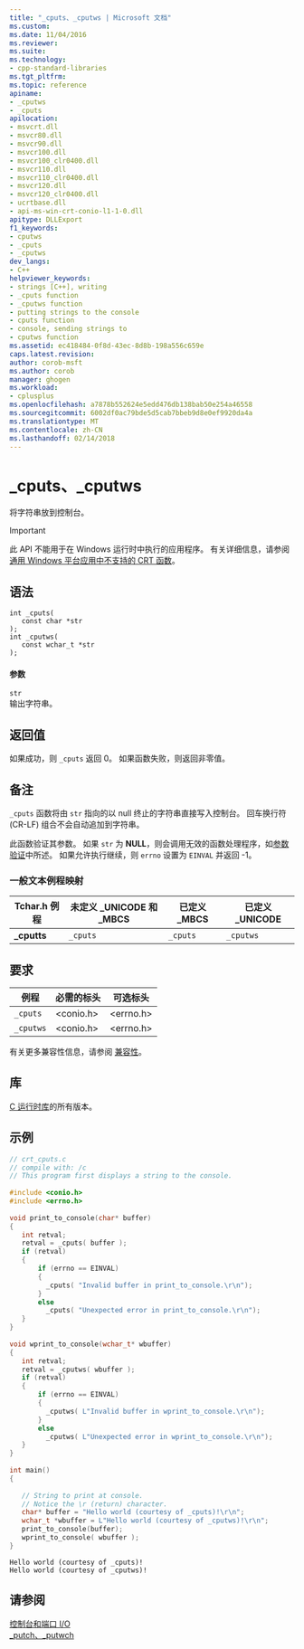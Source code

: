 ```yaml
---
title: "_cputs、_cputws | Microsoft 文档"
ms.custom: 
ms.date: 11/04/2016
ms.reviewer: 
ms.suite: 
ms.technology:
- cpp-standard-libraries
ms.tgt_pltfrm: 
ms.topic: reference
apiname:
- _cputws
- _cputs
apilocation:
- msvcrt.dll
- msvcr80.dll
- msvcr90.dll
- msvcr100.dll
- msvcr100_clr0400.dll
- msvcr110.dll
- msvcr110_clr0400.dll
- msvcr120.dll
- msvcr120_clr0400.dll
- ucrtbase.dll
- api-ms-win-crt-conio-l1-1-0.dll
apitype: DLLExport
f1_keywords:
- cputws
- _cputs
- _cputws
dev_langs:
- C++
helpviewer_keywords:
- strings [C++], writing
- _cputs function
- _cputws function
- putting strings to the console
- cputs function
- console, sending strings to
- cputws function
ms.assetid: ec418484-0f8d-43ec-8d8b-198a556c659e
caps.latest.revision: 
author: corob-msft
ms.author: corob
manager: ghogen
ms.workload:
- cplusplus
ms.openlocfilehash: a7878b552624e5edd476db138bab50e254a46558
ms.sourcegitcommit: 6002df0ac79bde5d5cab7bbeb9d8e0ef9920da4a
ms.translationtype: MT
ms.contentlocale: zh-CN
ms.lasthandoff: 02/14/2018
---
```

# <a name="cputs-cputws"></a>_cputs、_cputws
将字符串放到控制台。  
  
> [!IMPORTANT]
>  此 API 不能用于在 Windows 运行时中执行的应用程序。 有关详细信息，请参阅[通用 Windows 平台应用中不支持的 CRT 函数](../../cppcx/crt-functions-not-supported-in-universal-windows-platform-apps.md)。  
  
## <a name="syntax"></a>语法  
  
```  
int _cputs(   
   const char *str   
);  
int _cputws(  
   const wchar_t *str   
);  
```  
  
#### <a name="parameters"></a>参数  
 `str`  
 输出字符串。  
  
## <a name="return-value"></a>返回值  
 如果成功，则 `_cputs` 返回 0。 如果函数失败，则返回非零值。  
  
## <a name="remarks"></a>备注  
 `_cputs` 函数将由 `str` 指向的以 null 终止的字符串直接写入控制台。 回车换行符 (CR-LF) 组合不会自动追加到字符串。  
  
 此函数验证其参数。 如果 `str` 为 **NULL**，则会调用无效的函数处理程序，如[参数验证](../../c-runtime-library/parameter-validation.md)中所述。 如果允许执行继续，则 `errno` 设置为 `EINVAL` 并返回 -1。  
  
### <a name="generic-text-routine-mappings"></a>一般文本例程映射  
  
|Tchar.h 例程|未定义 _UNICODE 和 _MBCS|已定义 _MBCS|已定义 _UNICODE|  
|---------------------|--------------------------------------|--------------------|-----------------------|  
|**_cputts**|`_cputs`|`_cputs`|`_cputws`|  
  
## <a name="requirements"></a>要求  
  
|例程|必需的标头|可选标头|  
|-------------|---------------------|---------------------|  
|`_cputs`|\<conio.h>|\<errno.h>|  
|`_cputws`|\<conio.h>|\<errno.h>|  
  
 有关更多兼容性信息，请参阅 [兼容性](../../c-runtime-library/compatibility.md)。  
  
## <a name="libraries"></a>库  
 [C 运行时库](../../c-runtime-library/crt-library-features.md)的所有版本。  
  
## <a name="example"></a>示例  
  
```C  
// crt_cputs.c  
// compile with: /c  
// This program first displays a string to the console.  
  
#include <conio.h>  
#include <errno.h>  
  
void print_to_console(char* buffer)  
{  
   int retval;  
   retval = _cputs( buffer );  
   if (retval)  
   {  
       if (errno == EINVAL)  
       {  
         _cputs( "Invalid buffer in print_to_console.\r\n");  
       }  
       else  
         _cputs( "Unexpected error in print_to_console.\r\n");  
   }  
}  
  
void wprint_to_console(wchar_t* wbuffer)  
{  
   int retval;  
   retval = _cputws( wbuffer );  
   if (retval)  
   {  
       if (errno == EINVAL)  
       {  
         _cputws( L"Invalid buffer in wprint_to_console.\r\n");  
       }  
       else  
         _cputws( L"Unexpected error in wprint_to_console.\r\n");  
   }  
}  
  
int main()  
{  
  
   // String to print at console.   
   // Notice the \r (return) character.   
   char* buffer = "Hello world (courtesy of _cputs)!\r\n";  
   wchar_t *wbuffer = L"Hello world (courtesy of _cputws)!\r\n";  
   print_to_console(buffer);  
   wprint_to_console( wbuffer );  
}  
```  
  
```Output  
Hello world (courtesy of _cputs)!  
Hello world (courtesy of _cputws)!  
```  
  
## <a name="see-also"></a>请参阅  
 [控制台和端口 I/O](../../c-runtime-library/console-and-port-i-o.md)   
 [_putch、_putwch](../../c-runtime-library/reference/putch-putwch.md)